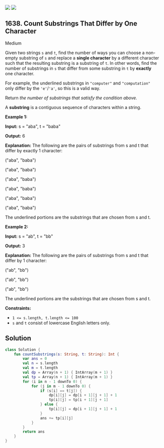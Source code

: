 [![](https://img.shields.io/github/stars/javadev/LeetCode-in-Kotlin?label=Stars&style=flat-square)](https://github.com/javadev/LeetCode-in-Kotlin)
[![](https://img.shields.io/github/forks/javadev/LeetCode-in-Kotlin?label=Fork%20me%20on%20GitHub%20&style=flat-square)](https://github.com/javadev/LeetCode-in-Kotlin/fork)

## 1638\. Count Substrings That Differ by One Character

Medium

Given two strings `s` and `t`, find the number of ways you can choose a non-empty substring of `s` and replace a **single character** by a different character such that the resulting substring is a substring of `t`. In other words, find the number of substrings in `s` that differ from some substring in `t` by **exactly** one character.

For example, the underlined substrings in `"computer"` and `"computation"` only differ by the `'e'`/`'a'`, so this is a valid way.

Return _the number of substrings that satisfy the condition above._

A **substring** is a contiguous sequence of characters within a string.

**Example 1:**

**Input:** s = "aba", t = "baba"

**Output:** 6

**Explanation:** The following are the pairs of substrings from s and t that differ by exactly 1 character: 

("aba", "baba") 

("aba", "baba")

("aba", "baba") 

("aba", "baba")

("aba", "baba") 

("aba", "baba") 

The underlined portions are the substrings that are chosen from s and t.

**Example 2:**

**Input:** s = "ab", t = "bb"

**Output:** 3

**Explanation:** The following are the pairs of substrings from s and t that differ by 1 character: 

("ab", "bb") 

("ab", "bb")

("ab", "bb") 

The underlined portions are the substrings that are chosen from s and t.

**Constraints:**

*   `1 <= s.length, t.length <= 100`
*   `s` and `t` consist of lowercase English letters only.

## Solution

```kotlin
class Solution {
    fun countSubstrings(s: String, t: String): Int {
        var ans = 0
        val n = s.length
        val m = t.length
        val dp = Array(n + 1) { IntArray(m + 1) }
        val tp = Array(n + 1) { IntArray(m + 1) }
        for (i in n - 1 downTo 0) {
            for (j in m - 1 downTo 0) {
                if (s[i] == t[j]) {
                    dp[i][j] = dp[i + 1][j + 1] + 1
                    tp[i][j] = tp[i + 1][j + 1]
                } else {
                    tp[i][j] = dp[i + 1][j + 1] + 1
                }
                ans += tp[i][j]
            }
        }
        return ans
    }
}
```